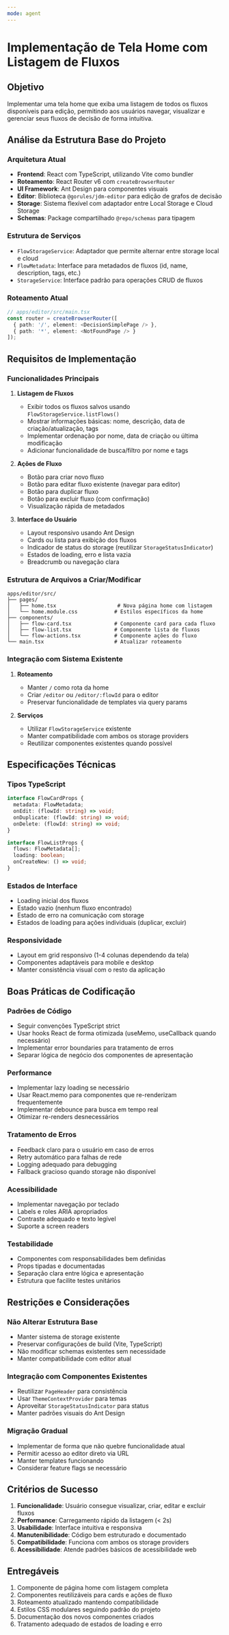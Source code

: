 ```yaml
---
mode: agent
---
```

# Implementação de Tela Home com Listagem de Fluxos

## Objetivo

Implementar uma tela home que exiba uma listagem de todos os fluxos disponíveis para edição, permitindo aos usuários navegar, visualizar e gerenciar seus fluxos de decisão de forma intuitiva.

## Análise da Estrutura Base do Projeto

### Arquitetura Atual
- **Frontend**: React com TypeScript, utilizando Vite como bundler
- **Roteamento**: React Router v6 com `createBrowserRouter`
- **UI Framework**: Ant Design para componentes visuais
- **Editor**: Biblioteca `@gorules/jdm-editor` para edição de grafos de decisão
- **Storage**: Sistema flexível com adaptador entre Local Storage e Cloud Storage
- **Schemas**: Package compartilhado `@repo/schemas` para tipagem

### Estrutura de Serviços
- `FlowStorageService`: Adaptador que permite alternar entre storage local e cloud
- `FlowMetadata`: Interface para metadados de fluxos (id, name, description, tags, etc.)
- `StorageService`: Interface padrão para operações CRUD de fluxos

### Roteamento Atual
```typescript
// apps/editor/src/main.tsx
const router = createBrowserRouter([
  { path: '/', element: <DecisionSimplePage /> },
  { path: '*', element: <NotFoundPage /> }
]);
```

## Requisitos de Implementação

### Funcionalidades Principais

1. **Listagem de Fluxos**
   - Exibir todos os fluxos salvos usando `FlowStorageService.listFlows()`
   - Mostrar informações básicas: nome, descrição, data de criação/atualização, tags
   - Implementar ordenação por nome, data de criação ou última modificação
   - Adicionar funcionalidade de busca/filtro por nome e tags

2. **Ações de Fluxo**
   - Botão para criar novo fluxo
   - Botão para editar fluxo existente (navegar para editor)
   - Botão para duplicar fluxo
   - Botão para excluir fluxo (com confirmação)
   - Visualização rápida de metadados

3. **Interface do Usuário**
   - Layout responsivo usando Ant Design
   - Cards ou lista para exibição dos fluxos
   - Indicador de status do storage (reutilizar `StorageStatusIndicator`)
   - Estados de loading, erro e lista vazia
   - Breadcrumb ou navegação clara

### Estrutura de Arquivos a Criar/Modificar

```
apps/editor/src/
├── pages/
│   ├── home.tsx                    # Nova página home com listagem
│   └── home.module.css            # Estilos específicos da home
├── components/
│   ├── flow-card.tsx              # Componente card para cada fluxo
│   ├── flow-list.tsx              # Componente lista de fluxos
│   └── flow-actions.tsx           # Componente ações do fluxo
└── main.tsx                       # Atualizar roteamento
```

### Integração com Sistema Existente

1. **Roteamento**
   - Manter `/` como rota da home
   - Criar `/editor` ou `/editor/:flowId` para o editor
   - Preservar funcionalidade de templates via query params

2. **Serviços**
   - Utilizar `FlowStorageService` existente
   - Manter compatibilidade com ambos os storage providers
   - Reutilizar componentes existentes quando possível

## Especificações Técnicas

### Tipos TypeScript
```typescript
interface FlowCardProps {
  metadata: FlowMetadata;
  onEdit: (flowId: string) => void;
  onDuplicate: (flowId: string) => void;
  onDelete: (flowId: string) => void;
}

interface FlowListProps {
  flows: FlowMetadata[];
  loading: boolean;
  onCreateNew: () => void;
}
```

### Estados de Interface
- Loading inicial dos fluxos
- Estado vazio (nenhum fluxo encontrado)
- Estado de erro na comunicação com storage
- Estados de loading para ações individuais (duplicar, excluir)

### Responsividade
- Layout em grid responsivo (1-4 colunas dependendo da tela)
- Componentes adaptáveis para mobile e desktop
- Manter consistência visual com o resto da aplicação

## Boas Práticas de Codificação

### Padrões de Código
- Seguir convenções TypeScript strict
- Usar hooks React de forma otimizada (useMemo, useCallback quando necessário)
- Implementar error boundaries para tratamento de erros
- Separar lógica de negócio dos componentes de apresentação

### Performance
- Implementar lazy loading se necessário
- Usar React.memo para componentes que re-renderizam frequentemente
- Implementar debounce para busca em tempo real
- Otimizar re-renders desnecessários

### Tratamento de Erros
- Feedback claro para o usuário em caso de erros
- Retry automático para falhas de rede
- Logging adequado para debugging
- Fallback gracioso quando storage não disponível

### Acessibilidade
- Implementar navegação por teclado
- Labels e roles ARIA apropriados
- Contraste adequado e texto legível
- Suporte a screen readers

### Testabilidade
- Componentes com responsabilidades bem definidas
- Props tipadas e documentadas
- Separação clara entre lógica e apresentação
- Estrutura que facilite testes unitários

## Restrições e Considerações

### Não Alterar Estrutura Base
- Manter sistema de storage existente
- Preservar configurações de build (Vite, TypeScript)
- Não modificar schemas existentes sem necessidade
- Manter compatibilidade com editor atual

### Integração com Componentes Existentes
- Reutilizar `PageHeader` para consistência
- Usar `ThemeContextProvider` para temas
- Aproveitar `StorageStatusIndicator` para status
- Manter padrões visuais do Ant Design

### Migração Gradual
- Implementar de forma que não quebre funcionalidade atual
- Permitir acesso ao editor direto via URL
- Manter templates funcionando
- Considerar feature flags se necessário

## Critérios de Sucesso

1. **Funcionalidade**: Usuário consegue visualizar, criar, editar e excluir fluxos
2. **Performance**: Carregamento rápido da listagem (< 2s)
3. **Usabilidade**: Interface intuitiva e responsiva
4. **Manutenibilidade**: Código bem estruturado e documentado
5. **Compatibilidade**: Funciona com ambos os storage providers
6. **Acessibilidade**: Atende padrões básicos de acessibilidade web

## Entregáveis

1. Componente de página home com listagem completa
2. Componentes reutilizáveis para cards e ações de fluxo
3. Roteamento atualizado mantendo compatibilidade
4. Estilos CSS modulares seguindo padrão do projeto
5. Documentação dos novos componentes criados
6. Tratamento adequado de estados de loading e erro
